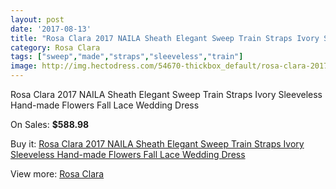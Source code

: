 ```yaml
---
layout: post
date: '2017-08-13'
title: "Rosa Clara 2017 NAILA Sheath Elegant Sweep Train Straps Ivory Sleeveless Hand-made Flowers Fall Lace Wedding Dress"
category: Rosa Clara
tags: ["sweep","made","straps","sleeveless","train"]
image: http://img.hectodress.com/54670-thickbox_default/rosa-clara-2017-naila-sheath-elegant-sweep-train-straps-ivory-sleeveless-hand-made-flowers-fall-lace-wedding-dress.jpg
---
```

Rosa Clara 2017 NAILA Sheath Elegant Sweep Train Straps Ivory Sleeveless Hand-made Flowers Fall Lace Wedding Dress

On Sales: **$588.98**
<a href="https://www.hectodress.com/rosa-clara/17033-rosa-clara-2017-naila-sheath-elegant-sweep-train-straps-ivory-sleeveless-hand-made-flowers-fall-lace-wedding-dress.html"><amp-img layout="responsive" width="600" height="600" src="//img.hectodress.com/54670-thickbox_default/rosa-clara-2017-naila-sheath-elegant-sweep-train-straps-ivory-sleeveless-hand-made-flowers-fall-lace-wedding-dress.jpg" alt="Rosa Clara 2017 NAILA Sheath Elegant Sweep Train Straps Ivory Sleeveless Hand-made Flowers Fall Lace Wedding Dress 0" /></a>
<a href="https://www.hectodress.com/rosa-clara/17033-rosa-clara-2017-naila-sheath-elegant-sweep-train-straps-ivory-sleeveless-hand-made-flowers-fall-lace-wedding-dress.html"><amp-img layout="responsive" width="600" height="600" src="//img.hectodress.com/54675-thickbox_default/rosa-clara-2017-naila-sheath-elegant-sweep-train-straps-ivory-sleeveless-hand-made-flowers-fall-lace-wedding-dress.jpg" alt="Rosa Clara 2017 NAILA Sheath Elegant Sweep Train Straps Ivory Sleeveless Hand-made Flowers Fall Lace Wedding Dress 1" /></a>
<a href="https://www.hectodress.com/rosa-clara/17033-rosa-clara-2017-naila-sheath-elegant-sweep-train-straps-ivory-sleeveless-hand-made-flowers-fall-lace-wedding-dress.html"><amp-img layout="responsive" width="600" height="600" src="//img.hectodress.com/54674-thickbox_default/rosa-clara-2017-naila-sheath-elegant-sweep-train-straps-ivory-sleeveless-hand-made-flowers-fall-lace-wedding-dress.jpg" alt="Rosa Clara 2017 NAILA Sheath Elegant Sweep Train Straps Ivory Sleeveless Hand-made Flowers Fall Lace Wedding Dress 2" /></a>
<a href="https://www.hectodress.com/rosa-clara/17033-rosa-clara-2017-naila-sheath-elegant-sweep-train-straps-ivory-sleeveless-hand-made-flowers-fall-lace-wedding-dress.html"><amp-img layout="responsive" width="600" height="600" src="//img.hectodress.com/54673-thickbox_default/rosa-clara-2017-naila-sheath-elegant-sweep-train-straps-ivory-sleeveless-hand-made-flowers-fall-lace-wedding-dress.jpg" alt="Rosa Clara 2017 NAILA Sheath Elegant Sweep Train Straps Ivory Sleeveless Hand-made Flowers Fall Lace Wedding Dress 3" /></a>
<a href="https://www.hectodress.com/rosa-clara/17033-rosa-clara-2017-naila-sheath-elegant-sweep-train-straps-ivory-sleeveless-hand-made-flowers-fall-lace-wedding-dress.html"><amp-img layout="responsive" width="600" height="600" src="//img.hectodress.com/54672-thickbox_default/rosa-clara-2017-naila-sheath-elegant-sweep-train-straps-ivory-sleeveless-hand-made-flowers-fall-lace-wedding-dress.jpg" alt="Rosa Clara 2017 NAILA Sheath Elegant Sweep Train Straps Ivory Sleeveless Hand-made Flowers Fall Lace Wedding Dress 4" /></a>
<a href="https://www.hectodress.com/rosa-clara/17033-rosa-clara-2017-naila-sheath-elegant-sweep-train-straps-ivory-sleeveless-hand-made-flowers-fall-lace-wedding-dress.html"><amp-img layout="responsive" width="600" height="600" src="//img.hectodress.com/54671-thickbox_default/rosa-clara-2017-naila-sheath-elegant-sweep-train-straps-ivory-sleeveless-hand-made-flowers-fall-lace-wedding-dress.jpg" alt="Rosa Clara 2017 NAILA Sheath Elegant Sweep Train Straps Ivory Sleeveless Hand-made Flowers Fall Lace Wedding Dress 5" /></a>

Buy it: [Rosa Clara 2017 NAILA Sheath Elegant Sweep Train Straps Ivory Sleeveless Hand-made Flowers Fall Lace Wedding Dress](https://www.hectodress.com/rosa-clara/17033-rosa-clara-2017-naila-sheath-elegant-sweep-train-straps-ivory-sleeveless-hand-made-flowers-fall-lace-wedding-dress.html "Rosa Clara 2017 NAILA Sheath Elegant Sweep Train Straps Ivory Sleeveless Hand-made Flowers Fall Lace Wedding Dress")

View more: [Rosa Clara](https://www.hectodress.com/150-rosa-clara "Rosa Clara")